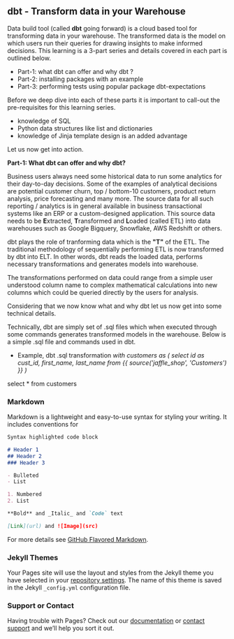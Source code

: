 ## dbt - Transform data in your Warehouse

Data build tool (called **dbt** going forward) is a cloud based tool for transforming data in your warehouse. The transformed data is the model on which users run their queries for drawing insights to make informed decisions. This learning is a 3-part series and details covered in each part is outlined below.

- Part-1: what dbt can offer and why dbt ?
- Part-2: installing packages with an example
- Part-3: performing tests using popular package dbt-expectations

Before we deep dive into each of these parts it is important to call-out the pre-requisites for this learning series.

- knowledge of SQL
- Python data structures like list and dictionaries
- knowledge of Jinja template design is an added advantage

Let us now get into action.

**Part-1: What dbt can offer and why dbt?**

Business users always need some historical data to run some analytics for their day-to-day decisions. Some of the examples of analytical decisions are potential customer churn, top / bottom-10 customers, product return analysis, price forecasting and many more. The source data for all such reporting / analytics is in general available in business transactional systems like an ERP or a custom-designed application. This source data needs to be **E**xtracted, **T**ransformed and **L**oaded (called ETL) into data warehouses such as Google Bigquery, Snowflake, AWS Redshift or others.

dbt plays the role of tranforming data which is the **"T"** of the ETL. The traditional methodology of sequentially performing ETL is now transformed by dbt into ELT. In other words, dbt reads the loaded data, performs necessary transformations and generates models into warehouse.

The transformations performed on data could range from a simple user understood column name to complex mathematical calculations into new columns which could be queried directly by the users for analysis.

Considering that we now know what and why dbt let us now get into some technical details.

Technically, dbt are simply set of .sql files which when executed through some commands generates transformed models in the warehouse. Below is a simple .sql file and commands used in dbt.

- Example, dbt .sql transformation
_with customers as (
    select id as cust_id,
           first_name,
           last_name
    from {{ source('jaffle_shop', 'Customers') }}
)_

select * from customers

### Markdown

Markdown is a lightweight and easy-to-use syntax for styling your writing. It includes conventions for

```markdown
Syntax highlighted code block

# Header 1
## Header 2
### Header 3

- Bulleted
- List

1. Numbered
2. List

**Bold** and _Italic_ and `Code` text

[Link](url) and ![Image](src)
```

For more details see [GitHub Flavored Markdown](https://guides.github.com/features/mastering-markdown/).

### Jekyll Themes

Your Pages site will use the layout and styles from the Jekyll theme you have selected in your [repository settings](https://github.com/s-vinay/explore-dbt/settings/pages). The name of this theme is saved in the Jekyll `_config.yml` configuration file.

### Support or Contact

Having trouble with Pages? Check out our [documentation](https://docs.github.com/categories/github-pages-basics/) or [contact support](https://support.github.com/contact) and we’ll help you sort it out.
